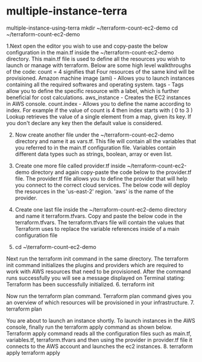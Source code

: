 # multiple-instance-terra
multiple-instance-using-terra
mkdir ~/terraform-count-ec2-demo
cd ~/terraform-count-ec2-demo


1.Next open the editor you wish to use and copy-paste the below configuration in the main.tf inside the ~/terraform-count-ec2-demo directory. This main.tf file is used to define all the resources you wish to launch or manage with terraform. Below are some high level walkthroughs of the code:
count = 4 signifies that Four resources of the same kind will be provisioned.
Amazon machine image (ami) - Allows you to launch instances containing all the required softwares and operating system.
tags - Tags allow you to define the specific resource with a label, which is further beneficial for cost calculations.
aws_instance - Creates the EC2 instances in AWS console.
count.index - Allows you to define the name according to index. For example if the value of count is 4 then index starts with ( 0 to 3 )
Lookup retrieves the value of a single element from a map, given its key. If you don't declare any key then the default value is considered.


2. Now create another file under the ~/terraform-count-ec2-demo directory and name it as vars.tf. This file will contain all the variables that you referred to in the main.tf configuration file.
Variables contain different data types such as strings, boolean, array or even list.


3. Create one more file called provider.tf inside ~/terraform-count-ec2-demo directory and again copy-paste the code below to the provider.tf file. The provider.tf file allows you to define the provider that will help you connect to the correct cloud services.
The below code will deploy the resources in the 'us-east-2' region.
'aws' is the name of the provider.


4. Create one last file inside the ~/terraform-count-ec2-demo directory and name it terraform.tfvars. Copy and paste the below code in the terraform.tfvars. The terraform.tfvars file will contain the values that Terraform uses to replace the variable references inside of a main configuration file


5. cd ~\terraform-count-ec2-demo

Next run the terraform init command in the same directory. The terraform init command initializes the plugins and providers which are required to work with AWS resources that need to be provisioned. After the command runs successfully you will see a message displayed on Terminal stating: Terraform has been successfully initialized.
6. terraform init

Now run the terraform plan command. Terraform plan command gives you an overview of which resources will be provisioned in your infrastructure.
7. terraform plan

You are about to launch an instance shortly. To launch instances in the AWS console, finally run the terraform apply command as shown below. Terraform apply command reads all the configuration files such as main.tf, variables.tf, terraform.tfvars and then using the provider in provider.tf file it connects to the AWS account and launches the ec2 instances.
8. terraform apply
terraform apply
